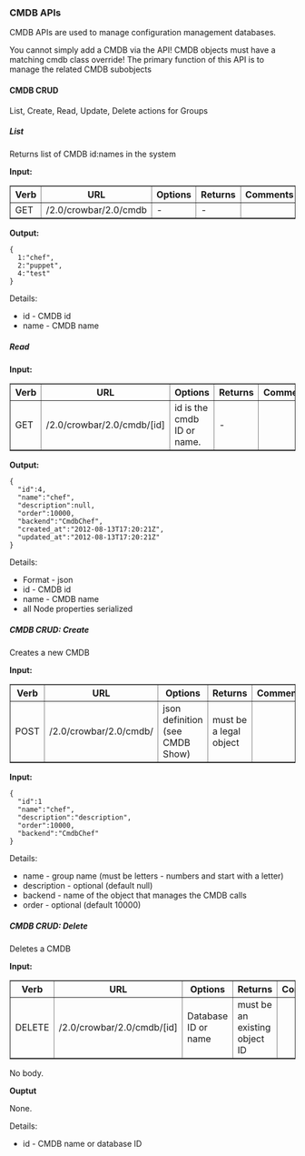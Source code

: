 ### CMDB APIs

CMDB APIs are used to manage configuration management databases.  

You cannot simply add a CMDB via the API!  CMDB objects must have a matching cmdb class override!  The primary function of this API is to manage the related CMDB subobjects

#### CMDB CRUD

List, Create, Read, Update, Delete actions for Groups

##### List

Returns list of CMDB id:names in the system

**Input:**

<table border=1>
<tr><th> Verb </th><th> URL </th><th> Options </th><th> Returns </th><th> Comments </th></tr>
<tr><td> GET  </td>
  <td> /2.0/crowbar/2.0/cmdb </td>
  <td> - </td>
  <td> - </td></tr>
</table>


**Output:**

    {
      1:"chef",
      2:"puppet",
      4:"test"
    }

Details:

* id - CMDB id
* name - CMDB name

##### Read

**Input:**

<table border=1>
<tr><th> Verb </th><th> URL </th><th> Options </th><th> Returns </th><th> Comments </th></tr>
<tr><td> GET  </td>
  <td> /2.0/crowbar/2.0/cmdb/[id] </td>
  <td> id is the cmdb ID or name. </td>
  <td> -  </td></tr>
</table>


**Output:**

    {
      "id":4,
      "name":"chef",
      "description":null,
      "order":10000,
      "backend":"CmdbChef",
      "created_at":"2012-08-13T17:20:21Z",
      "updated_at":"2012-08-13T17:20:21Z"
    }

Details:

* Format - json
* id - CMDB id
* name - CMDB name
* all Node properties serialized

##### CMDB CRUD: Create

Creates a new CMDB

**Input:**

<table border=1>
<tr><th> Verb </th><th> URL </th><th> Options </th><th> Returns </th><th> Comments </th></tr>
<tr><td> POST  </td>
  <td> /2.0/crowbar/2.0/cmdb/ </td>
  <td> json definition (see CMDB Show) </td>
  <td> must be a legal object </td></tr>
</table>

**Input:**

    { 
      "id":1
      "name":"chef",
      "description":"description",
      "order":10000,
      "backend":"CmdbChef"
    }

Details:

* name - group name (must be letters - numbers and start with a letter)
* description - optional (default null)
* backend - name of the object that manages the CMDB calls
* order - optional (default 10000) 

##### CMDB CRUD: Delete 

Deletes a CMDB

**Input:**

<table border=1>
<tr><th> Verb </th><th> URL </th><th> Options </th><th> Returns </th><th> Comments </th></tr>
<tr><td> DELETE  </td>
  <td> /2.0/crowbar/2.0/cmdb/[id] </td>
  <td> Database ID or name </td>
  <td> must be an existing object ID </td></tr>
</table>

No body.

**Ouptut**

None.

Details:

* id - CMDB name or database ID



